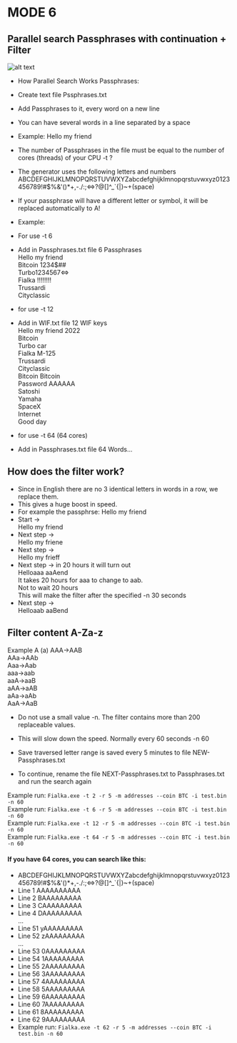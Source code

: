 # MODE 6
## Parallel search Passphrases with continuation + Filter
![alt text](https://raw.githubusercontent.com/phrutis/Fialka/main/Others/img/rotors.jpg "Fialka M-125")
- How Parallel Search Works Passphrases:
- Create text file Pssphrases.txt
- Add Passphrases to it, every word on a new line
- You can have several words in a line separated by a space
- Example: Hello my friend
- The number of Passphrases in the file must be equal to the number of cores (threads) of your CPU -t ?
- The generator uses the following letters and numbers ABCDEFGHIJKLMNOPQRSTUVWXYZabcdefghijklmnopqrstuvwxyz0123456789!#$%&'()*+,-./:;<=>?@[]^_`{|}~+(space)
- If your passphrase will have a different letter or symbol, it will be replaced automatically tо A! 

- Example:
- For use -t 6</br>
- Add in Passphrases.txt file 6 Passphrases</br>
Hello my friend</br>
Bitcoin 1234$##</br>
Turbo1234567<=></br>
Fialka !!!!!!!!</br>
Trussardi</br>
Cityclassic</br>

- for use -t 12 </br>
- Add in WIF.txt file 12 WIF keys</br>
Hello my friend 2022</br>
Bitcoin</br>
Turbo car</br>
Fialka M-125</br>
Trussardi</br>
Cityclassic</br>
Bitcoin Bitcoin</br>
Password AAAAAA</br>
Satoshi</br>
Yamaha</br>
SpaceX</br>
Internet</br>
Good day</br>

- for use -t 64 (64 cores)</br>
- Add in Passphrases.txt file 64 Words...</br>

## How does the filter work? 
- Since in English there are no 3 identical letters in words in a row, we replace them.
- This gives a huge boost in speed.
- For example the passphrse: Hello my friend</br>
- Start -></br>
Hello my friend </br>
- Next step -></br>
Hello my friene </br>
- Next step -></br>
Hello my frieff </br> 
- Next step -> in 20 hours it will turn out </br>
Helloaaa aaAend </br>
It takes 20 hours for aaa to change to aab.</br>
Not to wait 20 hours</br>
This will make the filter after the specified -n 30 seconds</br>
- Next step -></br>
Helloaab aaBend
## Filter content A-Za-z
Example A (a)
AAA->AAB</br>
AAa->AAb</br>
Aaa->Aab</br>
aaa->aab</br>
aaA->aaB</br>
aAA->aAB</br>
aAa->aAb</br>
AaA->AaB</br>
- Do not use a small value -n. The filter contains more than 200 replaceable values. 
- This will slow down the speed. Normally every 60 seconds -n 60 

- Save traversed letter range is saved every 5 minutes to file NEW-Passphrases.txt 
- To continue, rename the file NEXT-Passphrases.txt to Passphrases.txt and run the search again </br>

Example run: ```Fialka.exe -t 2 -r 5 -m addresses --coin BTC -i test.bin -n 60``` </br>
Example run: ```Fialka.exe -t 6 -r 5 -m addresses --coin BTC -i test.bin -n 60``` </br>
Example run: ```Fialka.exe -t 12 -r 5 -m addresses --coin BTC -i test.bin -n 60``` </br>
Example run: ```Fialka.exe -t 64 -r 5 -m addresses --coin BTC -i test.bin -n 60``` </br>

#### If you have 64 cores, you can search like this: </br>
- ABCDEFGHIJKLMNOPQRSTUVWXYZabcdefghijklmnopqrstuvwxyz0123456789!#$%&'()*+,-./:;<=>?@[]^_`{|}~+(space) </br>
- Line 1 AAAAAAAAAA </br>
- Line 2 BAAAAAAAAA </br>
- Line 3 CAAAAAAAAA </br>
- Line 4 DAAAAAAAAA </br>
... </br>
- Line 51 yAAAAAAAAA </br>
- Line 52 zAAAAAAAAA </br>
...</br>
- Line 53 0AAAAAAAAA </br>
- Line 54 1AAAAAAAAA </br>
- Line 55 2AAAAAAAAA </br>
- Line 56 3AAAAAAAAA </br>
- Line 57 4AAAAAAAAA </br>
- Line 58 5AAAAAAAAA </br>
- Line 59 6AAAAAAAAA </br>
- Line 60 7AAAAAAAAA </br>
- Line 61 8AAAAAAAAA </br>
- Line 62 9AAAAAAAAA </br>
- Example run: ```Fialka.exe -t 62 -r 5 -m addresses --coin BTC -i test.bin -n 60``` </br>
